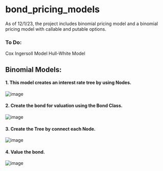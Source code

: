 # bond_pricing_models
As of 12/1/23, the project includes binomial pricing model and a binomial pricing model with callable and putable options.

### To Do:
Cox Ingersoll Model
Hull-White Model


## Binomial Models:
#### 1. This model creates an interest rate tree by using Nodes.

![image](https://github.com/mdrum29/bond_pricing_models/assets/96875916/b060b57f-4872-4813-9368-f6f768c823f5)

#### 2. Create the bond for valuation using the Bond Class.

![image](https://github.com/mdrum29/bond_pricing_models/assets/96875916/8429051a-4d48-4600-979e-d157f70ddd5a)

#### 3. Create the Tree by connect each Node.

![image](https://github.com/mdrum29/bond_pricing_models/assets/96875916/f454f3f9-cd59-45b7-8375-f1ffed62f5fe)

#### 4. Value the bond.

![image](https://github.com/mdrum29/bond_pricing_models/assets/96875916/f3142c9b-0e0c-4293-aa90-30fffe338c49)

